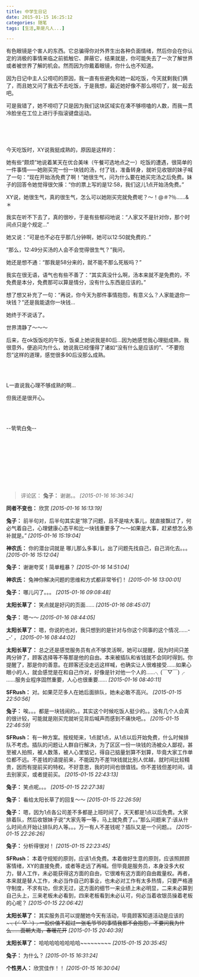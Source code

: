 ```yaml
---
title: 中学生日记
date: 2015-01-15 16:25:12
categories: 随笔
tags: [生活,斯是凡人...]

---
```

有色眼镜是个害人的东西。它总骗得你对外界生出各种负面情绪，然后你会在你认定的消极的事情来临之前抵触它、屏蔽它，结果就是，你可能失去了一次了解世界或者被世界了解的机会。然而因为你戴着眼镜，你什么也不知道。

因为日记中主人公唠叨的原因，我一直有些避免和她一起吃饭，今天就剩我们俩了，而且她又问了我去不去吃饭，于是我想，最近她好像不那么唠叨了，就一起去吧。

可是我错了，她不唠叨了只是因为我们这块区域实在凑不够唠嗑的人数，而我一贯冷脸坐在工位上进行手指滚键盘运动。<br /><br />

<br /><br />

今天吃饭时，XY说我挺成熟的，原因是这样的：

她有些“颇烦”地说着某天在优合美味（午餐可选地点之一）吃饭的遭遇，很简单的一件事情——她刚买完一份一块钱的汤，付了钱，准备转身，就听见收银的妹子喊了一句：“现在开始汤免费了啊！”她很生气，问为什么要在她买完汤之后免费。妹子的回答令她觉得很欠揍：“你的票上写的是12:58，我们这儿1点开始汤免费。”

XY说，她很生气，真的很生气，怎么可以她刚买完就免费呢？～！@＃?％……&＊

我实在听不下去了，真的很吵，于是有些郁闷地说：“人家又不是针对你，那个时间点只是个规定...”

她又说：“可是也不必在乎那几分钟啊，她可以12:50就免费的..”

“那么，12:49分买汤的人会不会觉得很生气？”我问，

她还是想不通：“那我是58分来的，就不能不那么死板吗？”

我实在很无语，语气也有些不善了：“其实真没什么啊，汤本来就不是免费的，不免费是本分，免费那可以算是情分，没有什么东西是应该的。”

想了想又补充了一句：“再说，你今天为那件事情抱怨，有意义么？人家能退你一块钱？”还是我能退你一块钱...

她终于不说话了。

世界清静了～～～

后来，在ok饭饭吃的午饭，饭桌上她说我是80后...因为她感觉我心理挺成熟，我很意外，便追问为什么，她说我已经懂得了诸如“没有什么是应该的”、“不要抱怨”这样的道理，感觉很多90后没那么成熟。

<br /><br />

L一直说我心理不够成熟的啊...

但我还是很开心。

<br /><br />

--茕茕白兔--<br /><br />

<br /><br />

<br /><br />
---
>评论区：
>**兔子：** 谢谢。。  *[2015-01-16 16:36:34]*
>
**同者不变也：** 欣赏  *[2015-01-16 16:13:19]*
>
**兔子：** 前半句对，后半句其实是“除了问题，且不是啥大事儿，就直接飘过了，何必气着自己，心理健康心态平和比一块钱重要多了～～如果是大事，赶紧想怎么弥补就是。”  *[2015-01-16 15:19:04]*
>
**神农氏：** 你的潜台词就是 哪儿那么多事儿，出了问题先找自己，自己消化去。。。  *[2015-01-16 15:12:04]*
>
**兔子：** 谢谢夸奖！简单粗暴？  *[2015-01-16 14:51:04]*
>
**神农氏：** 兔神你解决问题的思维和方式都非常爷们！  *[2015-01-16 13:00:01]*
>
**兔子：** 哪儿闪了。。。  *[2015-01-16 09:08:48]*
>
**太阳长草了：** 笑点就是好闪的页面……  *[2015-01-16 08:45:07]*
>
**兔子：** 嗯～～  *[2015-01-16 08:44:05]*
>
**太阳长草了：** 嗯，你说的也对，我只想到的是针对与你这个同事的这个情况……-_-’ ，  *[2015-01-16 08:44:02]*
>
**太阳长草了：** 总之还是感觉服务员有点不够灵活啊，她可以提醒，因为时间只差两分钟了，顾客选择等不等那是他的自由。本来被插队和省钱就不会同时得到。你提醒了，那是你的善意。在顾客还没走远这样喊，也确实让人很难接受……如果心眼小的人，就会感觉是在和自己作对，好像是针对他一个人的……╮(￣▽￣)╭ ……服务业程序固然重要，人心也很重要……  *[2015-01-16 08:40:11]*
>
**SFRush：** 对。如果茫茫多人在她后面排队，她未必敢不高兴。  *[2015-01-15 22:50:56]*
>
**兔子：** 唉。。。都是一块钱闹的。。其实这个时候吃饭人挺少的。。没有几个人会真的很计较，可能就是刚买完就听见背后喊声而感到不痛快吧。。  *[2015-01-15 22:46:59]*
>
**SFRush：** 有一种方案。按规矩来，1点就1点，从1点以后开始免费，什么时候排队不考虑。插队的问题让人群自行解决，为了区区一份一块钱的汤被众人鄙视，甚至被人拍照，被人数落，被人心里惦记，得自己掂量划算不划算，毕竟大家工作单位都不远。不差钱的请提前来，不能因为不差1块钱就比别人优越，就时间比较精贵，因而有提前买的特权。不好意思，我的时间也很值钱。你不差钱但差时间，请去别家买，或者提前买。  *[2015-01-15 22:43:13]*
>
**兔子：** 笑点呢。。。  *[2015-01-15 22:27:38]*
>
**兔子：** 看给太阳长草了的回复～～  *[2015-01-15 22:26:59]*
>
**兔子：** 嗯，因为1点各公司差不多都是上班时间了，天天都是1点以后免费。大家排着队，然后收银妹子说“大家先等一等，马上就免费了。。”那么问题来了:该从什么时间点开始让排队的人等。。。万一有人不差钱呢？插队又是一个问题。。  *[2015-01-15 22:26:26]*
>
**兔子：** 分析得很对！  *[2015-01-15 22:23:45]*
>
**SFRush：** 本着守规矩的原则，应该1点免费。本着做好生意的原则，应该照顾顾客情绪，XY的直接免费，或者等走远了再喊。但毕竟是服务员，本身没多大权力，替人工作，未必能获得这方面的自由，它很难有这方面的自由裁量权。再者，本来就是替人工作，未必当作自己的事业，也未必对工作有太多热情，只要严格遵守制度，不求有功，但求无过，这方面的细节一来业绩上未必明显，二来未必算到自己头上，三来老板未必看到，四来老板看到未必认可，何必当着收银员操着老板的心呢？  *[2015-01-15 22:06:42]*
>
**太阳长草了：** 其实服务员可以提醒她今天有活动，毕竟顾客知道活动是应该的~~~╮(╯▽╰)╭一般价值不超过一张毛爷爷的事情我都不会抱怨，不要问我为什么……面朝大海，春暖花开~~  *[2015-01-15 20:40:39]*
>
**太阳长草了：** 哈哈哈哈哈哈哈哈~~~~~~~~~  *[2015-01-15 20:35:45]*
>
**兔子：** 为什么？  *[2015-01-15 16:31:24]*
>
**个性男人：** 欣赏佳作！！  *[2015-01-15 16:30:04]*
>
